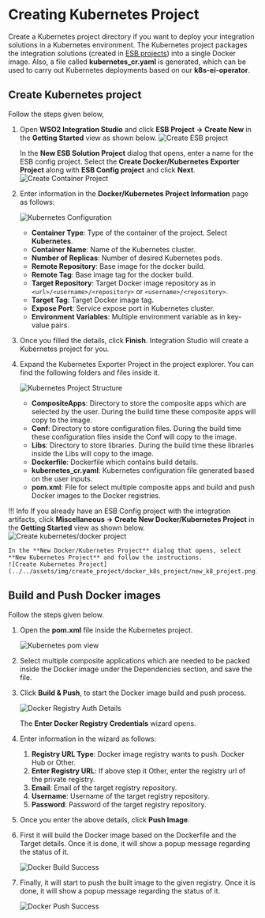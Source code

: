 # Creating Kubernetes Project

Create a Kubernetes project directory if you want to deploy your integration solutions in a Kubernetes environment. The Kubernetes project packages the integration solutions (created in [ESB projects](../../develop/creating-projects)) into a single Docker image. Also, a file called **kubernetes_cr.yaml** is generated, which can be used to carry out Kubernetes deployments based on our **k8s-ei-operator**.

## Create Kubernetes project
Follow the steps given below,

1.  Open **WSO2 Integration Studio** and click **ESB Project → Create New** in the **Getting Started** view as shown below.
    ![Create ESB project](../../assets/img/tutorials/119132413/119132414.png)

    In the **New ESB Solution Project** dialog that opens, enter a name for the ESB config project. Select the **Create Docker/Kubernetes Exporter Project** along with **ESB Config project** and click **Next**.
    ![Create Container Project](../../assets/img/create_project/docker_k8s_project/create-container-project.png)

3.  Enter information in the **Docker/Kubernetes Project Information** page as follows:

    ![Kubernetes Configuration](../../assets/img/create_project/docker_k8s_project/k8s-details.png)

    -   **Container Type**: Type of the container of the project. Select **Kubernetes**.
    -   **Container Name**: Name of the Kubernetes cluster.
    -   **Number of Replicas**: Number of desired Kubernetes pods.
    -   **Remote Repository**:  Base image for the docker build.
    -   **Remote Tag**: Base image tag for the docker build.
    -   **Target Repository**:  Target Docker image repository as in `<url>/<username>/<repository>` or `<username>/<repository>`.
    -   **Target Tag**: Target Docker image tag.
    -   **Expose Port**: Service expose port in Kubernetes cluster.
    -   **Environment Variables**: Multiple environment variable as in key-value pairs.
    
4.  Once you filled the details, click **Finish**. Integration Studio will create a Kubernetes project for you.

5.  Expand the Kubernetes Exporter Project in the project explorer. You can find the following folders and files inside it.

    ![Kubernetes Project Structure](../../assets/img/create_project/docker_k8s_project/k8s-project.png)
    
    -   **CompositeApps**:  Directory to store the composite apps which are selected by the user. During the build time these composite apps will copy to the image.
    -   **Conf**: Directory to store configuration files. During the build time these configuration files inside the Conf will copy to the image.   
    -   **Libs**: Directory to store libraries. During the build time these libraries inside the Libs will copy to the image.
    -   **Dockerfile**: Dockerfile which contains build details.
    -   **kubernetes_cr.yaml**: Kubernetes configuration file generated based on the user inputs.
    -   **pom.xml**: File for select multiple composite apps and build and push Docker images to the Docker registries.

!!! Info
    If you already have an ESB Config project with the integration artifacts, click **Miscellaneous → Create New Docker/Kubernetes Project** in the **Getting Started** view as shown below.
    ![Create kubernetes/docker project](../../assets/img/create_project/docker_k8s_project/kubernetes-docker-project.png)

    In the **New Docker/Kubernetes Project** dialog that opens, select **New Kubernetes Project** and follow the instructions.
    ![Create Kubernetes Project](../../assets/img/create_project/docker_k8s_project/new_k8_project.png)
       
## Build and Push Docker images

Follow the steps given below.

1.  Open the **pom.xml** file inside the Kubernetes project.

    ![Kubernetes pom view](../../assets/img/create_project/docker_k8s_project/k8s-pom.png)
    
2.  Select multiple composite applications which are needed to be packed inside the Docker image under the Dependencies section, and save the file.
3.  Click **Build & Push**, to start the Docker image build and push process.

    ![Docker Registry Auth Details](../../assets/img/create_project/docker_k8s_project/k8s-auth.png)

    The **Enter Docker Registry Credentials** wizard opens.
    
4.  Enter information in the wizard as follows:
    
    1.  **Registry URL Type**: Docker image registry wants to push. Docker Hub or Other.
    2.  **Enter Registry URL**: If above step it Other, enter the registry url of the private registry.
    3.  **Email**: Email of the target registry repository.
    4.  **Username**: Username of the target registry repository.
    5.  **Password**: Password of the target registry repository.
    
5.  Once you enter the above details, click **Push Image**.

6.  First it will build the Docker image based on the Dockerfile and the Target details. Once it is done, it will show a popup message regarding the status of it.

    ![Docker Build Success](../../assets/img/create_project/docker_k8s_project/build.png)

7.  Finally, it will start to push the built image to the given registry. Once it is done, it will show a popup message regarding the status of it.

    ![Docker Push Success](../../assets/img/create_project/docker_k8s_project/push.png)
